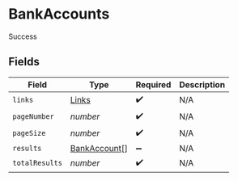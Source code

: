 # BankAccounts

Success


## Fields

| Field                                               | Type                                                | Required                                            | Description                                         |
| --------------------------------------------------- | --------------------------------------------------- | --------------------------------------------------- | --------------------------------------------------- |
| `links`                                             | [Links](../../models/shared/links.md)               | :heavy_check_mark:                                  | N/A                                                 |
| `pageNumber`                                        | *number*                                            | :heavy_check_mark:                                  | N/A                                                 |
| `pageSize`                                          | *number*                                            | :heavy_check_mark:                                  | N/A                                                 |
| `results`                                           | [BankAccount](../../models/shared/bankaccount.md)[] | :heavy_minus_sign:                                  | N/A                                                 |
| `totalResults`                                      | *number*                                            | :heavy_check_mark:                                  | N/A                                                 |